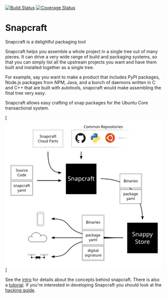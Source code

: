 [![Build Status][travis-image]][travis-url] [![Coverage Status][coveralls-image]][coveralls-url]

# Snapcraft

Snapcraft is a delightful packaging tool

Snapcraft helps you assemble a whole project in a single tree out of
many pieces. It can drive a very wide range of build and packaging systems,
so that you can simply list all the upstream projects you want and have
them built and installed together as a single tree.

For example, say you want to make a product that includes PyPI packages,
Node.js packages from NPM, Java, and a bunch of daemons written in C and
C++ that are built with autotools, snapcraft would make assembling the
final tree very easy.

Snapcraft allows easy crafting of snap packages for the Ubuntu Core
transactional system.

[![Snapcraft Overview][overview-image]]

See the [intro](https://github.com/ubuntu-core/snapcraft/blob/master/docs/intro.md)
for details about the concepts behind
snapcraft. There is also a [tutorial](https://github.com/ubuntu-core/snapcraft/blob/master/docs/intro.md). If you're interested in developing Snapcraft you should look at the [hacking guide](https://github.com/ubuntu-core/snapcraft/blob/master/HACKING.md).

[travis-image]: https://travis-ci.org/ubuntu-core/snapcraft.svg?branch=master
[travis-url]: https://travis-ci.org/ubuntu-core/snapcraft

[coveralls-image]: https://coveralls.io/repos/ubuntu-core/snapcraft/badge.svg?branch=master&service=github
[coveralls-url]: https://coveralls.io/github/ubuntu-core/snapcraft?branch=master

[overview-image]: docs/snapcraft%20overview.svg
